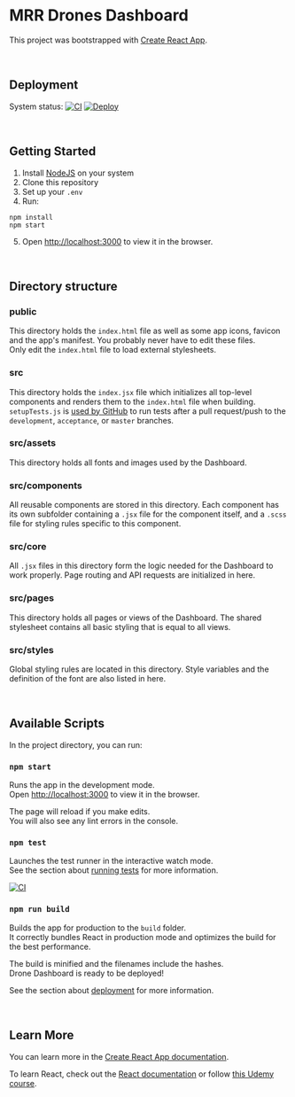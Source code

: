 # MRR Drones Dashboard

This project was bootstrapped with [Create React App](https://github.com/facebook/create-react-app).

<br />

## Deployment

System status:
[![CI](https://github.com/MRR-Drones/dashboard-frontend/actions/workflows/ci.yml/badge.svg)](https://github.com/MRR-Drones/dashboard-frontend/actions/workflows/ci.yml)
[![Deploy](https://github.com/MRR-Drones/dashboard-frontend/actions/workflows/deploy.yml/badge.svg?branch=main)](https://github.com/MRR-Drones/dashboard-frontend/actions/workflows/deploy.yml)

<br />

## Getting Started

1. Install [NodeJS](https://nodejs.org/en) on your system
2. Clone this repository
3. Set up your `.env`
4. Run:

```
npm install
npm start
```

5. Open [http://localhost:3000](http://localhost:3000) to view it in the browser.

<br />

## Directory structure

### public

This directory holds the `index.html` file as well as some app icons, favicon and the app's manifest. You probably never have to edit these files.\
Only edit the `index.html` file to load external stylesheets.

### src

This directory holds the `index.jsx` file which initializes all top-level components and renders them to the `index.html` file when building.\
`setupTests.js` is [used by GitHub](https://github.com/sieuwe1/dahsboard-frontend/actions/workflows/testing.yml) to run tests after a pull request/push to the `development`, `acceptance`, or `master` branches.

### src/assets

This directory holds all fonts and images used by the Dashboard.

### src/components

All reusable components are stored in this directory. Each component has its own subfolder containing a `.jsx` file for the component itself, and a `.scss` file for styling rules specific to this component.

### src/core

All `.jsx` files in this directory form the logic needed for the Dashboard to work properly. Page routing and API requests are initialized in here.

### src/pages

This directory holds all pages or views of the Dashboard. The shared stylesheet contains all basic styling that is equal to all views.

### src/styles

Global styling rules are located in this directory. Style variables and the definition of the font are also listed in here.

<br />

## Available Scripts

In the project directory, you can run:

### `npm start`

Runs the app in the development mode.\
Open [http://localhost:3000](http://localhost:3000) to view it in the browser.

The page will reload if you make edits.\
You will also see any lint errors in the console.

### `npm test`

Launches the test runner in the interactive watch mode.\
See the section about [running tests](https://facebook.github.io/create-react-app/docs/running-tests) for more information.

[![CI](https://github.com/MRR-Drones/dashboard-frontend/actions/workflows/ci.yml/badge.svg)](https://github.com/MRR-Drones/dashboard-frontend/actions/workflows/ci.yml)

### `npm run build`

Builds the app for production to the `build` folder.\
It correctly bundles React in production mode and optimizes the build for the best performance.

The build is minified and the filenames include the hashes.\
Drone Dashboard is ready to be deployed!

See the section about [deployment](https://facebook.github.io/create-react-app/docs/deployment) for more information.

<br />

## Learn More

You can learn more in the [Create React App documentation](https://facebook.github.io/create-react-app/docs/getting-started).

To learn React, check out the [React documentation](https://reactjs.org/) or follow [this Udemy course](https://udemy.com/course/react-redux).
